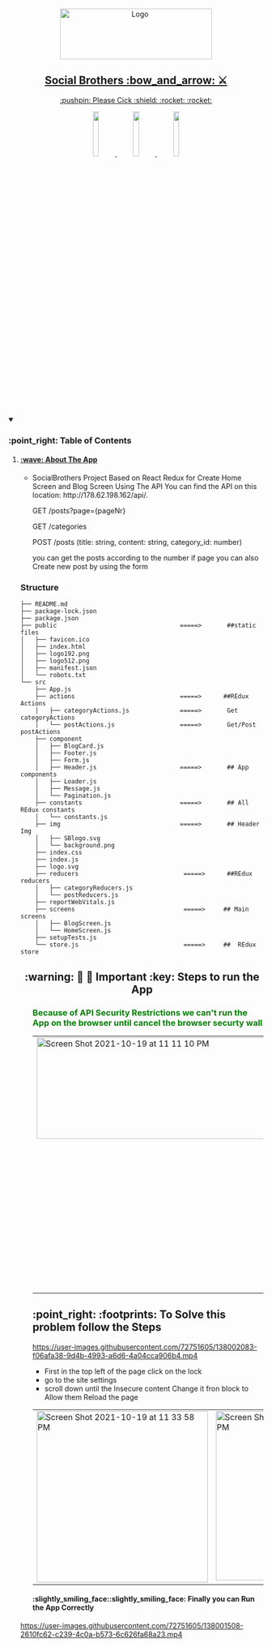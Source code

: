 
<br />
<p align="center">
  <a href="https://socialbrothersehab.netlify.app/ ">
   <img src="https://socialbrothers.nl/wp-content/themes/social_brothers/assets/SBlogo.svg" alt="Logo" width="300" height="100">
<h2 align="center"> Social Brothers 	:bow_and_arrow: ⚔️</h2>
<p align="center"> :pushpin: Please  Cick :shield: :rocket:	:rocket: </p>
    <p align="center">  <code><img width="15%" src="https://www.vectorlogo.zone/logos/reactjs/reactjs-ar21.svg"></code>
    <code><img width="15%" src="https://github.com/prplx/svg-logos/blob/master/svg/redux.svg"></code>
  <code><img width="15%" src="https://www.vectorlogo.zone/logos/getbootstrap/getbootstrap-ar21.svg"></code></p>
  </a>
   
       
<details open="open">
  <summary><h3>:point_right: Table of Contents</h3></summary>
  <ol>
    <li>
      <a href="#about-the-project"><h4> :wave: About The App</h4></a> 
      <ul>
        <li>   SocialBrothers Project Based on React Redux for Create Home Screen and Blog Screen Using The API
You can find the API on this location: http://178.62.198.162/api/. 


<p>GET /posts?page={pageNr}</p>
<p>GET /categories</p>
          <p>POST /posts (title: string, content: string, category_id: number)</p>
           <p>you can get the posts according to the number if page you can also Create new post by using the form </p>
        </li>
         </ul>
      
 ### Structure 
``` 
├── README.md
├── package-lock.json
├── package.json
├── public                                  =====>       ##static files 
│   ├── favicon.ico
│   ├── index.html
│   ├── logo192.png
│   ├── logo512.png
│   ├── manifest.json
│   └── robots.txt
└── src
    ├── App.js                                     
    ├── actions                             =====>      ##REdux Actions
    │   ├── categoryActions.js              =====>       Get categoryActions
    │   └── postActions.js                  =====>       Get/Post postActions
    ├── component
    │   ├── BlogCard.js
    │   ├── Footer.js
    │   ├── Form.js
    │   ├── Header.js                       =====>       ## App components
    │   ├── Loader.js
    │   ├── Message.js
    │   └── Pagination.js
    ├── constants                           =====>       ## All REdux constants                   
    │   └── constants.js                     
    ├── img                                 =====>       ## Header Img
    │   ├── SBlogo.svg
    │   └── background.png
    ├── index.css
    ├── index.js
    ├── logo.svg
    ├── reducers                             =====>      ##REdux reducers
    │   ├── categoryReducers.js
    │   └── postReducers.js
    ├── reportWebVitals.js
    ├── screens                              =====>     ## Main  screens
    │   ├── BlogScreen.js
    │   └── HomeScreen.js     
    ├── setupTests.js
    └── store.js                             =====>     ##  REdux store
```     
<h2 align="center" >	:warning: 🔐 	🔐 Important :key: Steps to run the App</h2>
      <ul>
                 <h3 style="color: green"> Because of API Security Restrictions we can't run the App on the browser until cancel the browser securty wall </h3>
       <table>
  <tr >
          <td valign="top">    <img width="600" height="200" alt="Screen Shot 2021-10-19 at 11 11 10 PM" src="https://user-images.githubusercontent.com/72751605/137991210-22cdd277-2546-4db4-9f7c-675b03bdf4fa.png" /></td>
<td valign="top"><img width="500" alt="Screen Shot 2021-10-19 at 11 21 59 PM" src="https://user-images.githubusercontent.com/72751605/137992518-86109c6c-6254-4a99-b95b-a06c3170da06.png"></td>

  </tr>
</table>
 <h2> :point_right:	:footprints: To Solve this problem follow the Steps</h2>
        

 https://user-images.githubusercontent.com/72751605/138002083-f06afa38-9d4b-4993-a6d6-4a04cca906b4.mp4 
        
 <ul><li> First in  the top left of the page click on the lock </li><li>go to the site settings</li><li>scroll down until the Insecure content Change it fron block to Allow them Reload the page</li></ul>
     <table>
  <tr >
          <td valign="top"> <img width="338" alt="Screen Shot 2021-10-19 at 11 33 58 PM" src="https://user-images.githubusercontent.com/72751605/137995164-91ce508d-926a-4766-a446-a49333a391f0.png">

  </td>

<td valign="top"> <img width="334" alt="Screen Shot 2021-10-19 at 11 34 17 PM" src="https://user-images.githubusercontent.com/72751605/137995289-7b9e652c-a405-4b9b-8561-ae53cf43be1e.png"></td>
    <td valign="top"> 
      <img width="625"  height="180" alt="Screen Shot 2021-10-19 at 11 47 42 PM" src="https://user-images.githubusercontent.com/72751605/137995601-d6fdab50-fe85-4460-9dfe-6cc186bdbfdc.png">
    </td>

<td valign="top"> 
     <img width="526"  height="180"  alt="Screen Shot 2021-10-19 at 11 35 10 PM" src="https://user-images.githubusercontent.com/72751605/137996005-f3c0ab1b-ea09-44dd-baa3-2cfbfb481ef8.png"> 
    </td>
  </tr>
</table>
       <h4> :slightly_smiling_face::slightly_smiling_face: Finally you can Run the App Correctly </h4>
       </li>
      </ul>
     

https://user-images.githubusercontent.com/72751605/138001508-2610fc62-c239-4c0a-b573-6c626fa68a23.mp4


  </ol>
</details>






